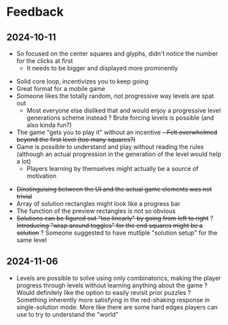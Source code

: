 # Feedback

## 2024-10-11

- So focused on the center squares and glyphs, didn't notice the number for the clicks at first
	- It needs to be bigger and displayed more prominently
+ Solid core loop, incentivizes you to keep going
+ Great format for a mobile game
+ Someone likes the totally random, not progressive way levels are spat out
	- Most everyone else disliked that and would enjoy a progressive level generations scheme instead
? Brute forcing levels is possible (and also kinda fun?)
+ The game "gets you to play it" without an incentive
~~- Felt overwhelmed beyond the first level (too many squares?)~~
+ Game is possible to understand and play without reading the rules (although an actual progression in the generation of the level would help a lot)
	+ Players learning by themselves might actually be a source of motivation
- ~~Dinstinguising between the UI and the actual game elements was not trivial~~
- Array of solution rectangles might look like a progress bar
- The function of the preview rectangles is not so obvious
- ~~Solutions can be figured out "too linearly" by going from left to right~~
	? ~~Introducing "wrap around toggles" for the end squares might be a solution~~
? Someone suggested to have mutliple "solution setup" for the same level

## 2024-11-06

- Levels are possible to solve using only combinatorics, making the player progress through levels without learning anything about the game
? Would definitely like the option to easily revisit prior puzzles
? Something inherently more satisfying in the red-shaking response in single-solution mode. More like there are some hard edges players can use to try to understand the "world"
